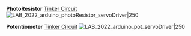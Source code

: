 **PhotoResistor**
[Tinker Circuit](https://www.tinkercad.com/things/5M6InUqTr1A?sharecode=T0mPigyxvU1Mrem4NqM6DxeodBZiUbzftmnzQZF0o3w)
![LAB_2022_arduino_photoResistor_servoDriver|250](https://user-images.githubusercontent.com/58918656/176943598-9f333017-a4da-4f56-8f92-60fd0e5a187b.png)

**Potentiometer**
[Tinker Circuit](https://www.tinkercad.com/things/lf4HWkpHD9Z?sharecode=MczDEamFxgdOYM-y2SybLgYy-U4jU8uW01_UAQbgzGo)
![LAB_2022_arduino_pot_servoDriver|250](https://user-images.githubusercontent.com/58918656/177001746-8c81d1d1-daeb-4675-8394-65faeae227f3.png)

